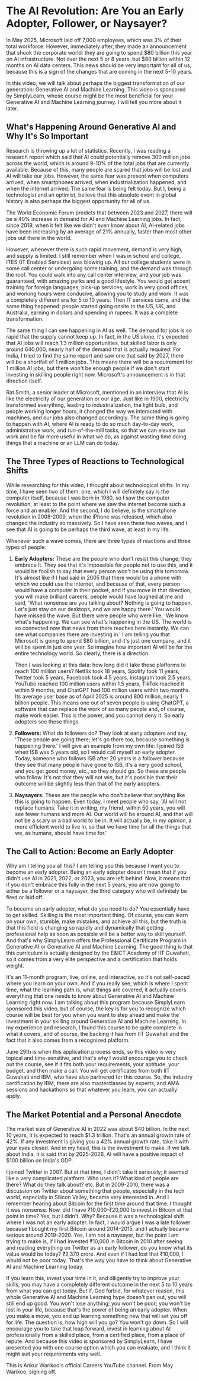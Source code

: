# The AI Revolution: Are You an Early Adopter, Follower, or Naysayer?

In May 2025, Microsoft laid off 7,000 employees, which was 3% of their total workforce. However, immediately after, they made an announcement that shook the corporate world: they are going to spend $80 billion this year on AI infrastructure. Not over the next 5 or 8 years, but $80 billion within 12 months on AI data centers. This news should be very important for all of us, because this is a sign of the changes that are coming in the next 5-10 years.

In this video, we will talk about perhaps the biggest transformation of our generation: Generative AI and Machine Learning. This video is sponsored by SimplyLearn, whose course might be the most beneficial for your Generative AI and Machine Learning journey. I will tell you more about it later.

## What's Happening Around Generative AI and Why It's So Important

Research is throwing up a lot of statistics. Recently, I was reading a research report which said that AI could potentially remove 300 million jobs across the world, which is around 9-10% of the total jobs that are currently available. Because of this, many people are scared that jobs will be lost and AI will take our jobs. However, the same fear was present when computers arrived, when smartphones arrived, when industrialization happened, and when the internet arrived. The same fear is being felt today. But I, being a technologist and an optimist, believe that this absolute event in global history is also perhaps the biggest opportunity for all of us.

The World Economic Forum predicts that between 2023 and 2027, there will be a 40% increase in demand for AI and Machine Learning jobs. In fact, since 2019, when it felt like we didn't even know about AI, AI-related jobs have been increasing by an average of 21% annually, faster than most other jobs out there in the world.

However, whenever there is such rapid movement, demand is very high, and supply is limited. I still remember when I was in school and college, ITES (IT Enabled Services) was blowing up. All our college students were in some call center or undergoing some training, and the demand was through the roof. You could walk into any call center interview, and your job was guaranteed, with amazing perks and a good lifestyle. You would get accent training for foreign languages, pick-up services, work in very good offices, and working hours were conducive, allowing you to study and work. It was a completely different era for 5 to 10 years. Then IT services came, and the same thing happened: people started going onsite to the US, UK, and Australia, earning in dollars and spending in rupees. It was a complete transformation.

The same thing I can see happening in AI as well. The demand for jobs is so rapid that the supply cannot keep up. In fact, in the US alone, it's expected that AI jobs will reach 1.3 million opportunities, but skilled labor is only around 640,000, nearly half of the demand that is actually required. For India, I tried to find the same report and saw one that said by 2027, there will be a shortfall of 1 million jobs. This means there will be a requirement for 1 million AI jobs, but there won't be enough people if we don't start investing in skilling people right now. Microsoft's announcement is in that direction itself.

Rat Smith, a senior leader at Microsoft, mentioned in an interview that AI is like the electricity of our generation or our age. Just like in 1900, electricity transformed everything, leading to industrialization, the light bulb, and people working longer hours, it changed the way we interacted with machines, and our jobs also changed accordingly. The same thing is going to happen with AI, where AI is ready to do so much day-to-day work, administrative work, and run-of-the-mill tasks, so that we can elevate our work and be far more useful in what we do, as against wasting time doing things that a machine or an LLM can do today.

## The Three Types of Reactions to Technological Shifts

While researching for this video, I thought about technological shifts. In my time, I have seen two of them: one, which I will definitely say is the computer itself, because I was born in 1980, so I saw the computer revolution, at least to the point where we saw the internet become such a force and an enabler. And the second, I do believe, is the smartphone revolution in 2008-2009, when the iPhone was released, which also changed the industry so massively. So I have seen these two waves, and I see that AI is going to be perhaps the third wave, at least in my life.

Whenever such a wave comes, there are three types of reactions and three types of people:

1.  **Early Adopters:** These are the people who don't resist this change; they embrace it. They see that it's impossible for people not to use this, and it would be foolish to say that every person won't be using this tomorrow. It's almost like if I had said in 2005 that there would be a phone with which we could use the internet, and because of that, every person would have a computer in their pocket, and if you move in that direction, you will make brilliant careers, people would have laughed at me and said, 'What nonsense are you talking about? Nothing is going to happen. Let's just stay on our desktops, and we are happy there.' You would have missed the wave. But there were people who were like, 'We know what's happening. We can see what's happening in the US. The world is so connected now that news from there reaches here instantly. We can see what companies there are investing in.' I am telling you that Microsoft is going to spend $80 billion, and it's just one company, and it will be spent in just one year. So imagine how important AI will be for the entire technology world. So clearly, there is a direction.

    Then I was looking at this data: how long did it take these platforms to reach 100 million users? Netflix took 18 years, Spotify took 11 years, Twitter took 5 years, Facebook took 4.5 years, Instagram took 2.5 years, YouTube reached 100 million users within 1.5 years, TikTok reached it within 9 months, and ChatGPT had 100 million users within two months. Its average user base as of April 2025 is around 800 million, nearly 1 billion people. This means one out of seven people is using ChatGPT, a software that can replace the work of so many people and, of course, make work easier. This is the power, and you cannot deny it. So early adopters see these things.

2.  **Followers:** What do followers do? They look at early adopters and say, 'These people are going there; let's go there too, because something is happening there.' I will give an example from my own life: I joined ISB when ISB was 5 years old, so I would call myself an early adopter. Today, someone who follows ISB after 20 years is a follower because they see that many people have gone to ISB, it's a very good school, and you get good money, etc., so they should go. So these are people who follow. It's not that they will not win, but it's possible that their outcome will be slightly less than that of the early adopters.

3.  **Naysayers:** These are the people who don't believe that anything like this is going to happen. Even today, I meet people who say, 'AI will not replace humans. Take it in writing, my friend, within 50 years, you will see fewer humans and more AI. Our world will be around AI, and that will not be a scary or a bad world to be in. It will actually be, in my opinion, a more efficient world to live in, so that we have time for all the things that we, as humans, should have time for.'

## The Call to Action: Become an Early Adopter

Why am I telling you all this? I am telling you this because I want you to become an early adopter. Being an early adopter doesn't mean that if you didn't use AI in 2021, 2022, or 2023, you are left behind. Now, it means that if you don't embrace this fully in the next 5 years, you are now going to either be a follower or a naysayer, the third category who will definitely be fired or laid off.

To become an early adopter, what do you need to do? You essentially have to get skilled. Skilling is the most important thing. Of course, you can learn on your own, stumble, make mistakes, and achieve all this, but the truth is that this field is changing so rapidly and dynamically that getting professional help as soon as possible will be a better way to skill yourself. And that's why SimplyLearn offers the Professional Certificate Program in Generative AI or Generative AI and Machine Learning. The good thing is that this curriculum is actually designed by the E&ICT Academy of IIT Guwahati, so it comes from a very elite perspective and a certification that holds weight.

It's an 11-month program, live, online, and interactive, so it's not self-paced where you learn on your own. And if you really see, which is where I spent time, what the learning path is, what things are covered, it actually covers everything that one needs to know about Generative AI and Machine Learning right now. I am talking about this program because SimplyLearn sponsored this video, but of course, the key is for you to recognize which course will be best for you when you want to step ahead and make the investment in your skilling around Generative AI and Machine Learning. In my experience and research, I found this course to be quite complete in what it covers, and of course, the backing it has from IIT Guwahati and the fact that it also comes from a recognized platform.

June 29th is when this application process ends, so this video is very topical and time-sensitive, and that's why I would encourage you to check out the course, see if it fits both your requirements, your aptitude, your budget, and then make a call. You will get certificates from both IIT Guwahati and IBM, who have also partnered for this course. So, the industry certification by IBM, there are also masterclasses by experts, and AMA sessions and hackathons so that whatever you learn, you can actually apply.

## The Market Potential and a Personal Anecdote

The market size of Generative AI in 2022 was about $40 billion. In the next 10 years, it is expected to reach $1.3 trillion. That's an annual growth rate of 42%. If any investment is giving you a 42% annual growth rate, take it with your eyes closed. And in my head, this is the investment to make. If we talk about India, it is said that by 2025-2026, AI will have a positive impact of $100 billion on India's GDP.

I joined Twitter in 2007. But at that time, I didn't take it seriously; it seemed like a very complicated platform. Who uses it? What kind of people are there? What do they talk about? etc. But in 2009-2010, there was a discussion on Twitter about something that people, especially in the tech world, especially in Silicon Valley, became very interested in. And I remember hearing about Bitcoin for the first time around that time. I thought it was nonsense. Now, did I have ₹10,000-₹20,000 to invest in Bitcoin at that point in time? Yes, but I didn't. Why? Because it was a technological shift where I was not an early adopter. In fact, I would argue I was a late follower because I bought my first Bitcoin around 2014-2015, and I actually became serious around 2019-2020. Yes, I am not a naysayer, but the point I am trying to make is, if I had invested ₹10,000 in Bitcoin in 2010 after seeing and reading everything on Twitter as an early follower, do you know what its value would be today? ₹2,370 crore. And even if I had lost that ₹10,000, I would not be poor today. That's the way you have to think about Generative AI and Machine Learning today.

If you learn this, invest your time in it, and diligently try to improve your skills, you may have a completely different outcome in the next 5 to 10 years from what you can get today. But if, God forbid, for whatever reason, this whole Generative AI and Machine Learning hype doesn't pan out, you will still end up good. You won't lose anything; you won't be poor; you won't be lost in your life, because that's the power of being an early adopter. When you make a move, you end up learning something new that will set you off for life. The question is, how high will you go? You won't go down. So I will encourage you to take that leap forward, invest in learning about AI professionally from a skilled place, from a certified place, from a place of repute. And because this video is sponsored by SimplyLearn, I have presented you with one course option which you can evaluate, and I think it might suit your requirements very well.

This is Ankur Warikoo's official Careers YouTube channel. From May Warikoo, signing off.

